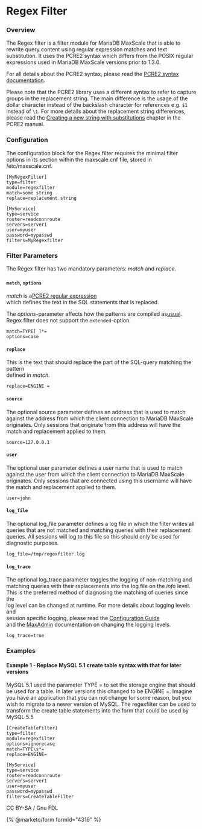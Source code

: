 # Regex Filter

### Overview

The Regex filter is a filter module for MariaDB MaxScale that is able to rewrite query content using regular expression matches and text substitution. It uses the PCRE2 syntax which differs from the POSIX regular expressions used in MariaDB MaxScale versions prior to 1.3.0.

For all details about the PCRE2 syntax, please read the [PCRE2 syntax documentation](https://www.pcre.org/current/doc/html/pcre2syntax.html).

Please note that the PCRE2 library uses a different syntax to refer to capture groups in the replacement string. The main difference is the usage of the dollar character instead of the backslash character for references e.g. `$1` instead of `\1`. For more details about the replacement string differences, please read the [Creating a new string with substitutions](https://www.pcre.org/current/doc/html/pcre2api.html#SEC34) chapter in the PCRE2 manual.

### Configuration

The configuration block for the Regex filter requires the minimal filter options in its section within the maxscale.cnf file, stored in /etc/maxscale.cnf.

```
[MyRegexFilter]
type=filter
module=regexfilter
match=some string
replace=replacement string

[MyService]
type=service
router=readconnroute
servers=server1
user=myuser
password=mypasswd
filters=MyRegexfilter
```

### Filter Parameters

The Regex filter has two mandatory parameters: _match_ and _replace_.

#### `match`, `options`

_match_ is a[PCRE2 regular expression](../../mariadb-maxscale-21-06/)\
which defines the text in the SQL statements that is replaced.

The _options_-parameter affects how the patterns are compiled as[usual](../../mariadb-maxscale-21-06/).\
Regex filter does not support the `extended`-option.

```
match=TYPE[ ]*=
options=case
```

#### `replace`

This is the text that should replace the part of the SQL-query matching the pattern\
defined in _match_.

```
replace=ENGINE =
```

#### `source`

The optional source parameter defines an address that is used to match against the address from which the client connection to MariaDB MaxScale originates. Only sessions that originate from this address will have the match and replacement applied to them.

```
source=127.0.0.1
```

#### `user`

The optional user parameter defines a user name that is used to match against the user from which the client connection to MariaDB MaxScale originates. Only sessions that are connected using this username will have the match and replacement applied to them.

```
user=john
```

#### `log_file`

The optional log\_file parameter defines a log file in which the filter writes all queries that are not matched and matching queries with their replacement queries. All sessions will log to this file so this should only be used for diagnostic purposes.

```
log_file=/tmp/regexfilter.log
```

#### `log_trace`

The optional log\_trace parameter toggles the logging of non-matching and\
matching queries with their replacements into the log file on the _info_ level.\
This is the preferred method of diagnosing the matching of queries since the\
log level can be changed at runtime. For more details about logging levels and\
session specific logging, please read the [Configuration Guide](../../mariadb-maxscale-21-06/)\
and the [MaxAdmin](../maxscale-23-reference/mariadb-maxscale-23-maxadmin-admin-interface.md#change-maxscale-logging-options) documentation on changing the logging levels.

```
log_trace=true
```

### Examples

#### Example 1 - Replace MySQL 5.1 create table syntax with that for later versions

MySQL 5.1 used the parameter TYPE = to set the storage engine that should be used for a table. In later versions this changed to be ENGINE =. Imagine you have an application that you can not change for some reason, but you wish to migrate to a newer version of MySQL. The regexfilter can be used to transform the create table statements into the form that could be used by MySQL 5.5

```
[CreateTableFilter]
type=filter
module=regexfilter
options=ignorecase
match=TYPE\s*=
replace=ENGINE=

[MyService]
type=service
router=readconnroute
servers=server1
user=myuser
password=mypasswd
filters=CreateTableFilter
```

CC BY-SA / Gnu FDL

{% @marketo/form formId="4316" %}
